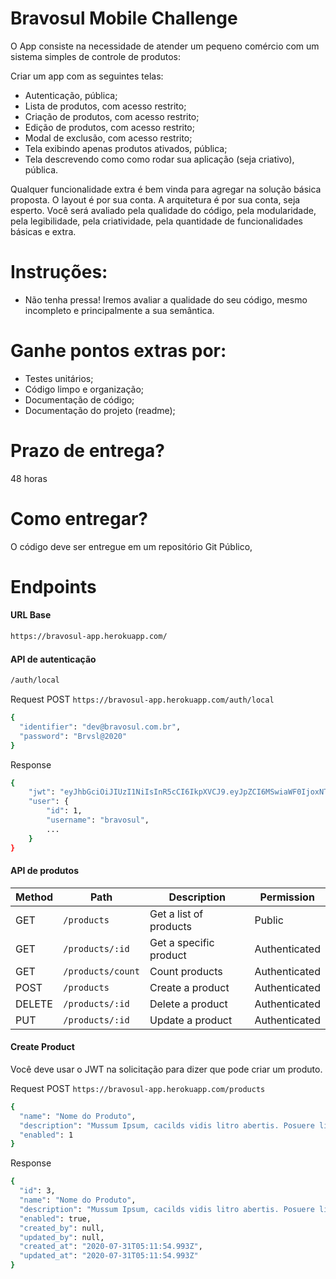 # Bravosul Mobile Challenge

O App consiste na necessidade de atender um pequeno comércio com um sistema simples de controle de produtos:

Criar um app com as seguintes telas:
 - Autenticação, pública;
 - Lista de produtos, com acesso restrito;
 - Criação de produtos, com acesso restrito;
 - Edição de produtos, com acesso restrito; 
 - Modal de exclusão, com acesso restrito;
 - Tela exibindo apenas produtos ativados, pública;
 - Tela descrevendo como como rodar sua aplicação (seja criativo), pública.

Qualquer funcionalidade extra é bem vinda para agregar na solução básica proposta.
O layout é por sua conta. A arquitetura é por sua conta, seja esperto.
Você será avaliado pela qualidade do código, pela modularidade, pela legibilidade, pela criatividade, pela quantidade de funcionalidades básicas e extra.

# Instruções:

- Não tenha pressa! Iremos avaliar a qualidade do seu código, mesmo incompleto e principalmente a sua semântica.

# Ganhe pontos extras por:
  - Testes unitários;
  - Código limpo e organização;
  - Documentação de código;
  - Documentação do projeto (readme);
  
# Prazo de entrega?
48 horas

# Como entregar?
O código deve ser entregue em um repositório Git Público,

# Endpoints
#### URL Base
```sh
https://bravosul-app.herokuapp.com/
```

#### API de autenticação
```sh
/auth/local
```
Request POST `https://bravosul-app.herokuapp.com/auth/local`
```sh
{
  "identifier": "dev@bravosul.com.br",
  "password": "Brvsl@2020"
}
```
Response
```sh
{
    "jwt": "eyJhbGciOiJIUzI1NiIsInR5cCI6IkpXVCJ9.eyJpZCI6MSwiaWF0IjoxNTc2OTM4MTUwLCJleHAiOjE1Nzk1MzAxNTB9.UgsjjXkAZ-anD257BF7y1hbjuY3ogNceKfTAQtzDEsU",
    "user": {
        "id": 1,
        "username": "bravosul",
        ...
    }
}
```
#### API de produtos
| Method | Path | Description | Permission| 
| ------ | ------ | ------ | ------ |
| GET | `/products` | Get a list of products | Public |
| GET | `/products/:id` | Get a specific product | Authenticated |
| GET | `/products/count` | Count products | Authenticated |
| POST | `/products` | Create a product | Authenticated |
| DELETE | `/products/:id` | Delete a product | Authenticated |
| PUT | `/products/:id` | Update a product | Authenticated |

#### Create Product

Você deve usar o JWT na solicitação para dizer que pode criar um produto.

Request POST `https://bravosul-app.herokuapp.com/products`
```sh
{
  "name": "Nome do Produto",
  "description": "Mussum Ipsum, cacilds vidis litro abertis. Posuere libero varius. Nullam a nisl ut ante blandit hendrerit. Aenean sit amet nisi. Quem num gosta di mé, boa gentis num é.",
  "enabled": 1
}
```
Response
```sh
{
  "id": 3,
  "name": "Nome do Produto",
  "description": "Mussum Ipsum, cacilds vidis litro abertis. Posuere libero varius. Nullam a nisl ut ante blandit hendrerit. Aenean sit amet nisi. Quem num gosta di mé, boa gentis num é.",
  "enabled": true,
  "created_by": null,
  "updated_by": null,
  "created_at": "2020-07-31T05:11:54.993Z",
  "updated_at": "2020-07-31T05:11:54.993Z"
}
```
